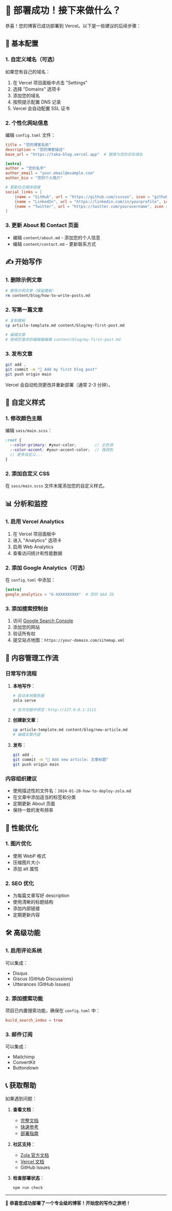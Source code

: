 # 🎉 部署成功！接下来做什么？

恭喜！您的博客已成功部署到 Vercel。以下是一些建议的后续步骤：

## 🔧 基本配置

### 1. 自定义域名（可选）

如果您有自己的域名：

1. 在 Vercel 项目面板中点击 "Settings"
2. 选择 "Domains" 选项卡
3. 添加您的域名
4. 按照提示配置 DNS 记录
5. Vercel 会自动配置 SSL 证书

### 2. 个性化网站信息

编辑 `config.toml` 文件：

```toml
title = "您的博客名称"
description = "您的博客描述"
base_url = "https://taka-blog.vercel.app"  # 替换为您的实际域名

[extra]
author = "您的名字"
author_email = "your.email@example.com"
author_bio = "您的个人简介"

# 更新社交媒体链接
social_links = [
    {name = "GitHub", url = "https://github.com/csssun", icon = "github"},
    {name = "LinkedIn", url = "https://linkedin.com/in/yourprofile", icon = "linkedin"},
    {name = "Twitter", url = "https://twitter.com/yourusername", icon = "twitter"},
]
```

### 3. 更新 About 和 Contact 页面

- 编辑 `content/about.md` - 添加您的个人信息
- 编辑 `content/contact.md` - 更新联系方式

## ✍️ 开始写作

### 1. 删除示例文章

```bash
# 删除示例文章（保留模板）
rm content/blog/how-to-write-posts.md
```

### 2. 写第一篇文章

```bash
# 复制模板
cp article-template.md content/blog/my-first-post.md

# 编辑文章
# 使用您喜欢的编辑器编辑 content/blog/my-first-post.md
```

### 3. 发布文章

```bash
git add .
git commit -m "📝 Add my first blog post"
git push origin main
```

Vercel 会自动检测更改并重新部署（通常 2-3 分钟）。

## 🎨 自定义样式

### 1. 修改颜色主题

编辑 `sass/main.scss`：

```scss
:root {
  --color-primary: #your-color;        // 主色调
  --color-accent: #your-accent-color;  // 强调色
  // 更多自定义...
}
```

### 2. 添加自定义 CSS

在 `sass/main.scss` 文件末尾添加您的自定义样式。

## 📊 分析和监控

### 1. 启用 Vercel Analytics

1. 在 Vercel 项目面板中
2. 进入 "Analytics" 选项卡
3. 启用 Web Analytics
4. 查看访问统计和性能数据

### 2. 添加 Google Analytics（可选）

在 `config.toml` 中添加：

```toml
[extra]
google_analytics = "G-XXXXXXXXXX"  # 您的 GA4 ID
```

### 3. 添加搜索控制台

1. 访问 [Google Search Console](https://search.google.com/search-console)
2. 添加您的网站
3. 验证所有权
4. 提交站点地图：`https://your-domain.com/sitemap.xml`

## 🔄 内容管理工作流

### 日常写作流程

1. **本地写作**：
   ```bash
   # 启动本地服务器
   zola serve
   
   # 在浏览器中预览：http://127.0.0.1:1111
   ```

2. **创建新文章**：
   ```bash
   cp article-template.md content/blog/new-article.md
   # 编辑文章内容
   ```

3. **发布**：
   ```bash
   git add .
   git commit -m "📝 Add new article: 文章标题"
   git push origin main
   ```

### 内容组织建议

- 使用描述性的文件名：`2024-01-20-how-to-deploy-zola.md`
- 在文章中添加适当的标签和分类
- 定期更新 About 页面
- 保持一致的发布频率

## 🚀 性能优化

### 1. 图片优化

- 使用 WebP 格式
- 压缩图片大小
- 添加 alt 属性

### 2. SEO 优化

- 为每篇文章写好 description
- 使用清晰的标题结构
- 添加内部链接
- 定期更新内容

## 🛠️ 高级功能

### 1. 启用评论系统

可以集成：
- Disqus
- Giscus (GitHub Discussions)
- Utterances (GitHub Issues)

### 2. 添加搜索功能

项目已内置搜索功能，确保在 `config.toml` 中：

```toml
build_search_index = true
```

### 3. 邮件订阅

可以集成：
- Mailchimp
- ConvertKit
- Buttondown

## 📞 获取帮助

如果遇到问题：

1. **查看文档**：
   - [完整文档](DOCUMENTATION.md)
   - [快速参考](QUICK_REFERENCE.md)
   - [部署指南](VERCEL_DEPLOYMENT.md)

2. **社区支持**：
   - [Zola 官方文档](https://www.getzola.org/documentation/)
   - [Vercel 文档](https://vercel.com/docs)
   - GitHub Issues

3. **检查部署状态**：
   ```bash
   npm run check
   ```

---

🎉 **恭喜您成功部署了一个专业级的博客！开始您的写作之旅吧！**

